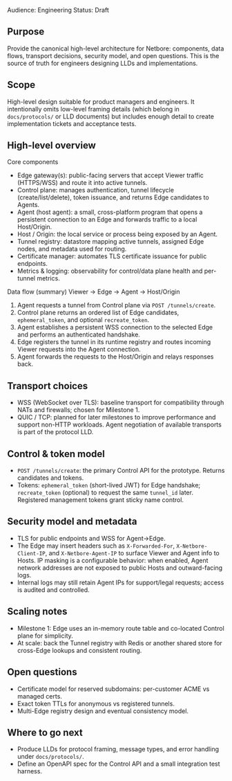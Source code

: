 Audience: Engineering
Status: Draft

Purpose
-------
Provide the canonical high-level architecture for Netbore: components, data flows, transport decisions, security model, and open questions. This is the source of truth for engineers designing LLDs and implementations.

Scope
-----
High-level design suitable for product managers and engineers. It intentionally omits low-level framing details (which belong in `docs/protocols/` or LLD documents) but includes enough detail to create implementation tickets and acceptance tests.

High-level overview
-------------------
Core components
- Edge gateway(s): public-facing servers that accept Viewer traffic (HTTPS/WSS) and route it into active tunnels.
- Control plane: manages authentication, tunnel lifecycle (create/list/delete), token issuance, and returns Edge candidates to Agents.
- Agent (host agent): a small, cross-platform program that opens a persistent connection to an Edge and forwards traffic to a local Host/Origin.
- Host / Origin: the local service or process being exposed by an Agent.
- Tunnel registry: datastore mapping active tunnels, assigned Edge nodes, and metadata used for routing.
- Certificate manager: automates TLS certificate issuance for public endpoints.
- Metrics & logging: observability for control/data plane health and per-tunnel metrics.

Data flow (summary)
Viewer -> Edge -> Agent -> Host/Origin
1. Agent requests a tunnel from Control plane via `POST /tunnels/create`.
2. Control plane returns an ordered list of Edge candidates, `ephemeral_token`, and optional `recreate_token`.
3. Agent establishes a persistent WSS connection to the selected Edge and performs an authenticated handshake.
4. Edge registers the tunnel in its runtime registry and routes incoming Viewer requests into the Agent connection.
5. Agent forwards the requests to the Host/Origin and relays responses back.

Transport choices
-----------------
- WSS (WebSocket over TLS): baseline transport for compatibility through NATs and firewalls; chosen for Milestone 1.
- QUIC / TCP: planned for later milestones to improve performance and support non-HTTP workloads. Agent negotiation of available transports is part of the protocol LLD.

Control & token model
---------------------
- `POST /tunnels/create`: the primary Control API for the prototype. Returns candidates and tokens.
- Tokens: `ephemeral_token` (short-lived JWT) for Edge handshake; `recreate_token` (optional) to request the same `tunnel_id` later. Registered management tokens grant sticky name control.

Security model and metadata
---------------------------
- TLS for public endpoints and WSS for Agent->Edge.
- The Edge may insert headers such as `X-Forwarded-For`, `X-Netbore-Client-IP`, and `X-Netbore-Agent-IP` to surface Viewer and Agent info to Hosts. IP masking is a configurable behavior: when enabled, Agent network addresses are not exposed to public Hosts and outward-facing logs.
- Internal logs may still retain Agent IPs for support/legal requests; access is audited and controlled.

Scaling notes
-------------
- Milestone 1: Edge uses an in-memory route table and co-located Control plane for simplicity.
- At scale: back the Tunnel registry with Redis or another shared store for cross-Edge lookups and consistent routing.

Open questions
--------------
- Certificate model for reserved subdomains: per-customer ACME vs managed certs.
- Exact token TTLs for anonymous vs registered tunnels.
- Multi-Edge registry design and eventual consistency model.

Where to go next
----------------
- Produce LLDs for protocol framing, message types, and error handling under `docs/protocols/`.
- Define an OpenAPI spec for the Control API and a small integration test harness.
